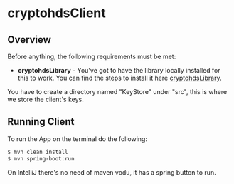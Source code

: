 # cryptohdsClient

## Overview

Before anything, the following requirements must be met:
* **cryptohdsLibrary** - You've got to have the library locally installed for this to work. You can find the steps to install it here [cryptohdsLibrary](https://github.com/snackk/cryptohdsLibrary).

You have to create a directory named "KeyStore" under "src", this is where we store the client's keys.

## Running Client

To run the App on the terminal do the following:
```sh
$ mvn clean install 
$ mvn spring-boot:run
```

On IntelliJ there's no need of maven vodu, it has a spring button to run.

